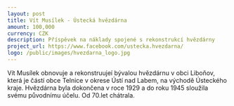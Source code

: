 ```yaml
---
layout: post
title: Vít Musílek - Ústecká hvězdárna
amount: 100,000
currency: CZK
description: Příspěvek na náklady spojené s rekonstrukcí hvězdárny
project_url: https://www.facebook.com/ustecka.hvezdarna/ 
logo: /public/images/hvezdarna_logo.jpg
---
```

Vít Musílek obnovuje a rekonstruujeí bývalou hvězdárnu v obci Liboňov, která je částí obce Telnice v okrese Ústí nad Labem, na východě Ústeckého kraje. Hvězdárna byla dokončena v roce 1929 a do roku 1945 sloužila svému
původnímu účelu. Od 70.let chátrala.
